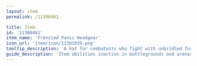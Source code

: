 ```yaml
---
layout: item
permalink: /11300461

title: Item
id: '11300461'
item_name: 'Frenzied Panic Headgear'
icon_url: 'item/icon/11301039.png'
tooltip_description: 'A hat for combatants who fight with unbridled fury on the battlegrounds.'
guide_description: 'Item abilities inactive in battlegrounds and arenas.'
---
```

